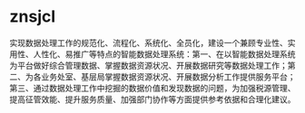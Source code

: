# znsjcl
实现数据处理工作的规范化、流程化、系统化、全员化，建设一个兼顾专业性、实用性、人性化、易推广等特点的智能数据处理系统：第一、在以智能数据处理系统为平台做好综合管理数据、掌握数据资源状况、开展数据研究等数据处理工作；第二、为各业务处室、基层局掌握数据资源状况、开展数据分析工作提供服务平台；第三、通过数据处理工作中挖掘的数据价值和发现数据的问题，为加强税源管理、提高征管效能、提升服务质量、加强部门协作等方面提供参考依据和合理化建议。
